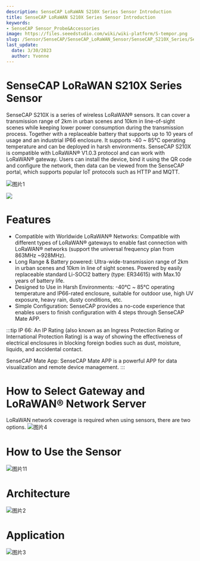 ```yaml
---
description: SenseCAP LoRaWAN S210X Series Sensor Introduction
title: SenseCAP LoRaWAN S210X Series Sensor Introduction
keywords:
- SenseCAP Sensor_Probe&Accessories
image: https://files.seeedstudio.com/wiki/wiki-platform/S-tempor.png
slug: /Sensor/SenseCAP/SenseCAP_LoRaWAN_Sensor/SenseCAP_S210X_Series/SenseCAP_LoRaWAN_S210X_Series_Sensor
last_update:
  date: 3/30/2023
  author: Yvonne
---
```



# SenseCAP LoRaWAN S210X Series Sensor

SenseCAP S210X is a series of wireless LoRaWAN® sensors. It can cover a transmission range of 2km in urban scenes and 10km in line-of-sight scenes while keeping lower power consumption during the transmission process. Together with a replaceable battery that supports up to 10 years of usage and an industrial IP66 enclosure. It supports -40 ~ 85℃ operating temperature and can be deployed in harsh environments. SenseCAP S210X is compatible with LoRaWAN® V1.0.3 protocol and can work with LoRaWAN® gateway. Users can install the device, bind it using the QR code and configure the network, then data can be viewed from the SenseCAP portal, which supports popular IoT protocols such as HTTP and MQTT.

![图片1](https://media-cdn.seeedstudio.com/media/wysiwyg/111_1.png)
<p style={{textAlign: 'center' }}><a href="https://www.seeedstudio.com/SenseCAP-S2101-LoRaWAN-Air-Temperature-and-Humidity-Sensor-p-5354.html" target="_blank"><img src="https://files.seeedstudio.com/wiki/Seeed-WiKi/docs/images/get_one_now.png" border={0} /></a></p>

# Features

- Compatible with Worldwide LoRaWAN® Networks: Compatible with different types of LoRaWAN® gateways to enable fast connection with LoRaWAN® networks (support the universal frequency plan from 863MHz ~928MHz).
- Long Range & Battery powered: Ultra-wide-transmission range of 2km in urban scenes and 10km in line of sight scenes. Powered by easily replaceable standard Li-SOCl2 battery (type: ER34615) with Max.10 years of battery life.
- Designed to Use in Harsh Environments: -40℃ ~ 85℃ operating temperature and IP66-rated enclosure, suitable for outdoor use, high UV exposure, heavy rain, dusty conditions, etc.
- Simple Configuration: SenseCAP provides a no-code experience that enables users to finish configuration with 4 steps through SenseCAP Mate APP.

:::tip
IP 66: An IP Rating (also known as an Ingress Protection Rating or International Protection Rating) is a way of showing the effectiveness of electrical enclosures in blocking foreign bodies such as dust, moisture, liquids, and accidental contact.

SenseCAP Mate App: SenseCAP Mate APP is a powerful APP for data visualization and remote device management.
:::

# How to Select Gateway and LoRaWAN® Network Server

LoRaWAN network coverage is required when using sensors, there are two options.
![图片4](https://files.seeedstudio.com/wiki/SenseCAP/SenseCAP_LoRaWAN_S210X_Series/4.png)

# How to Use the Sensor

![图片11](https://files.seeedstudio.com/wiki/SenseCAP/SenseCAP_LoRaWAN_S210X_Series/11.png)

# Architecture

![图片2](https://media-cdn.seeedstudio.com/media/wysiwyg/222.png)

# Application

![图片3](https://wdcdn.qpic.cn/MTY4ODg1NTg2NjMyNjM0Nw_764306_m5FVYoxTQ-Ayq1fK_1669970097?w=1080&h=584)

